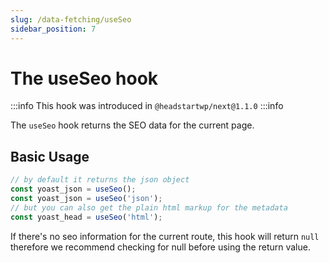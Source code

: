 ```yaml
---
slug: /data-fetching/useSeo
sidebar_position: 7
---
```


# The useSeo hook

:::info
This hook was introduced in `@headstartwp/next@1.1.0`
:::info

The `useSeo` hook returns the SEO data for the current page.

## Basic Usage

```javascript
// by default it returns the json object
const yoast_json = useSeo();
const yoast_json = useSeo('json');
// but you can also get the plain html markup for the metadata
const yoast_head = useSeo('html');
```

If there's no seo information for the current route, this hook will return `null` therefore we recommend checking for null before using the return value.